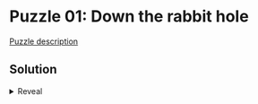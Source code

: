 # Puzzle 01: Down the rabbit hole

[Puzzle description](https://www.steamgifts.com/discussion/nLkTR/)

## Solution

<details>
  <summary>Reveal</summary>

  The file name `png.zip` gives a hint that the zip file hides a PNG image somewhere.

  The zip file contains multiple nested inner zips, each one named with two characters being hex values.

  Consulting the [PNG](https://en.wikipedia.org/wiki/PNG#File_format) article on Wikipedia,
  you'll notice that the first few nested files correspond to the known PNG header (`89 50 4E 47 0D 0A 1A 0A`),
  so the idea should be clear that the image bytes have been encoded as the names of the nested files,
  and all needs to be done is traverse the nested archives and reconstruct the bytes of the image using the collected names.

  The `png.zip` file is 248 levels deep, so the process is doable by hand.

  To do it manually, just open the nested files in your preferred archive manager (e.g 7-Zip file manager)
  one aftre the other until you reach the end:

  ![](solution-7zip.png)

  copy the resulting path from the address bar:

      D:\Downloads\png.zip\89.zip\50.zip\4E.zip\47.zip\0D.zip\0A.zip\1A.zip\0A.zip\...\42.zip\60.zip\82.txt

  format it to keep only the hex values and paste the result in a HEX editor of choice:

  ![](solution-hexeditor.png)

  Finally display the image file to reveal the code.

  Of course, you can also write a script to traverse the nested zips, see the codes attached.

</details>
